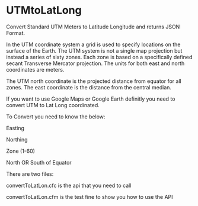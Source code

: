 # UTMtoLatLong
Convert Standard UTM Meters to Latitude Longitude and returns JSON Format.

In the UTM coordinate system a grid is used to specify locations on the surface of the Earth. The UTM system is not a single map projection but instead a series of sixty zones. Each zone is based on a specifically defined secant Transverse Mercator projection. The units for both east and north coordinates are meters.

The UTM north coordinate is the projected distance from equator for all zones. The east coordinate is the distance from the central median.

If you want to use Google Maps or Google Earth definitly you need to convert UTM to Lat Long coordinated.

To Convert you need to know the below:

Easting

Northing

Zone (1-60)

North OR South of Equator


There are two files:

convertToLatLon.cfc is the api that you need to call

convertToLatLon.cfm is the test fine to show you how to use the API


